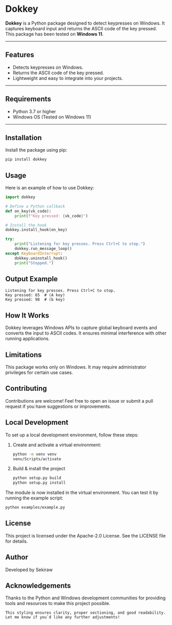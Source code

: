 # Dokkey

**Dokkey** is a Python package designed to detect keypresses on Windows. It captures keyboard input and returns the ASCII code of the key pressed. This package has been tested on **Windows 11**.

---

## Features

- Detects keypresses on Windows.
- Returns the ASCII code of the key pressed.
- Lightweight and easy to integrate into your projects.

---

## Requirements

- Python 3.7 or higher
- Windows OS (Tested on Windows 11)

---

## Installation

Install the package using pip:

```bash
pip install dokkey
```

## Usage
Here is an example of how to use Dokkey:

```python
import dokkey

# Define a Python callback
def on_key(vk_code):
    print(f"Key pressed: {vk_code}")

# Install the hook
dokkey.install_hook(on_key)

try:
    print("Listening for key presses. Press Ctrl+C to stop.")
    dokkey.run_message_loop()
except KeyboardInterrupt:
    dokkey.uninstall_hook()
    print("Stopped.")
```
## Output Example
```plaintext
Listening for key presses. Press Ctrl+C to stop.
Key pressed: 65  # (A key)
Key pressed: 98  # (b key)
```

## How It Works
Dokkey leverages Windows APIs to capture global keyboard events and converts the input to ASCII codes. It ensures minimal interference with other running applications.

## Limitations
This package works only on Windows.
It may require administrator privileges for certain use cases.

## Contributing
Contributions are welcome! Feel free to open an issue or submit a pull request if you have suggestions or improvements.

## Local Development
To set up a local development environment, follow these steps:

1. Create and activate a virtual environment:
    ```bash
    python -m venv venv
    venv/Scripts/activate
    ```
2. Build & install the project
    ```bash
    python setup.py build
    python setup.py install
    ```
The module is now installed in the virtual environment. You can test it by running the example script:

```bash
python examples/example.py
```


## License
This project is licensed under the Apache-2.0 License. See the LICENSE file for details.

## Author
Developed by Sekiraw

## Acknowledgements
Thanks to the Python and Windows development communities for providing tools and resources to make this project possible.

```vbnet
This styling ensures clarity, proper sectioning, and good readability. Let me know if you`d like any further adjustments!
```
